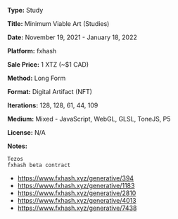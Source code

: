 **Type:** Study

**Title:** Minimum Viable Art (Studies)

**Date:** November 19, 2021 - January 18, 2022

**Platform:** fxhash

**Sale Price:** 1 XTZ (~$1 CAD)

**Method:** Long Form

**Format:** Digital Artifact (NFT)

**Iterations:** 128, 128, 61, 44, 109

**Medium:** Mixed - JavaScript, WebGL, GLSL, ToneJS, P5

**License:** N/A

**Notes:**

```
Tezos
fxhash beta contract
```

-   https://www.fxhash.xyz/generative/394
-   https://www.fxhash.xyz/generative/1183
-   https://www.fxhash.xyz/generative/2810
-   https://www.fxhash.xyz/generative/4013
-   https://www.fxhash.xyz/generative/7438
